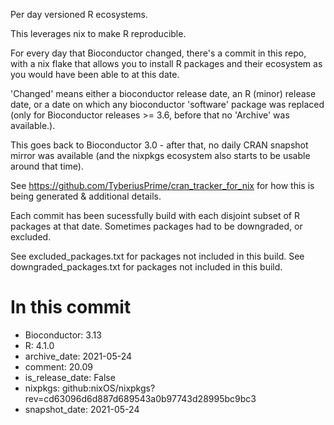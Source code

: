 Per day versioned R ecosystems.

This leverages nix to make R reproducible.

For every day that Bioconductor changed, there's a commit in this repo, with a
nix flake that allows you to install R packages and their ecosystem as you
would have been able to at this date.

'Changed' means either a bioconductor release date, an R (minor) release date, or a date on which 
any bioconductor 'software' package was replaced (only for Bioconductor releases >= 3.6,
before that no 'Archive' was available.).

This goes back to Bioconductor 3.0 - after that, no daily CRAN snapshot mirror was 
available (and the nixpkgs ecosystem also starts to be usable around that time).

See https://github.com/TyberiusPrime/cran_tracker_for_nix
for how this is being generated & additional details.


Each commit has been sucessfully build with each disjoint subset of R packages at that date.
Sometimes packages had to be downgraded, or excluded.

See excluded_packages.txt for packages not included in this build.
See downgraded_packages.txt for packages not included in this build.
# In this commit

  * Bioconductor: 3.13
  * R: 4.1.0
  * archive_date: 2021-05-24
  * comment: 20.09
  * is_release_date: False
  * nixpkgs: github:nixOS/nixpkgs?rev=cd63096d6d887d689543a0b97743d28995bc9bc3
  * snapshot_date: 2021-05-24

